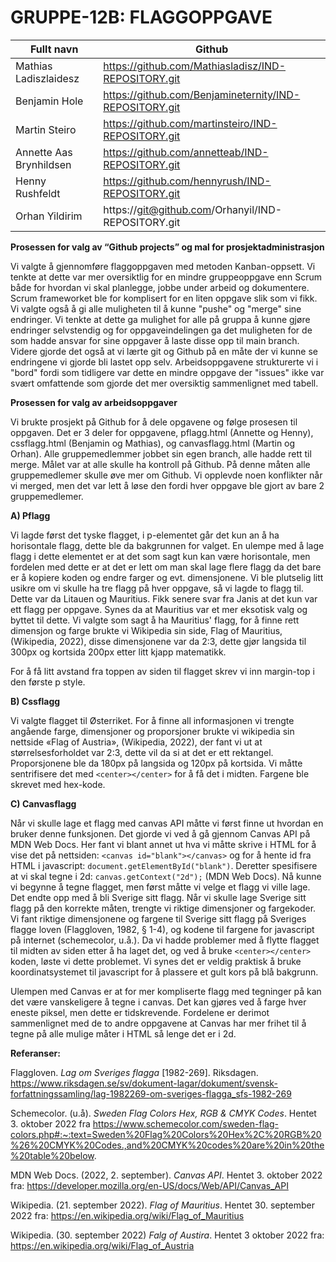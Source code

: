 # GRUPPE-12B: FLAGGOPPGAVE

| Fullt navn |	Github |
| -----------| --------- |
| Mathias Ladiszlaidesz |	https://github.com/Mathiasladisz/IND-REPOSITORY.git |
| Benjamin Hole |	https://github.com/Benjamineternity/IND-REPOSITORY.git |
| Martin Steiro |	https://github.com/martinsteiro/IND-REPOSITORY.git |
| Annette Aas Brynhildsen	| https://github.com/annetteab/IND-REPOSITORY.git |
| Henny Rushfeldt |	https://github.com/hennyrush/IND-REPOSITORY.git |
| Orhan Yildirim |	https://git@github.com/Orhanyil/IND-REPOSITORY.git |



**Prosessen for valg av “Github projects” og mal for prosjektadministrasjon**

Vi valgte å gjennomføre flaggoppgaven med metoden Kanban-oppsett. Vi tenkte at dette var mer oversiktlig for en mindre gruppeoppgave enn Scrum både for hvordan vi skal planlegge, jobbe under arbeid og dokumentere. Scrum frameworket ble for komplisert for en liten oppgave slik som vi fikk. Vi valgte også å gi alle muligheten til å kunne "pushe" og "merge" sine endringer. Vi tenkte at dette ga mulighet for alle på gruppa å kunne gjøre endringer selvstendig og for oppgaveindelingen ga det muligheten for de som hadde ansvar for sine oppgaver å laste disse opp til main branch. Videre gjorde det også at vi lærte git og Github på en måte der vi kunne se endringene vi gjorde bli lastet opp selv. Arbeidsoppgavene strukturerte vi i "bord" fordi som tidligere var dette en mindre oppgave der "issues" ikke var svært omfattende som gjorde det mer oversiktig sammenlignet med tabell. 


**Prosessen for valg av arbeidsoppgaver**

Vi brukte prosjekt på Github for å dele opgavene og følge prosesen til oppgaven. Det er 3 deler for oppgavene, pflagg.html (Annette og Henny), cssflagg.html (Benjamin og Mathias),  og canvasflagg.html (Martin og Orhan). Alle gruppemedlemmer jobbet sin egen branch, alle hadde rett til merge. Målet var at alle skulle ha kontroll på Github. På denne måten alle gruppemedlemer skulle øve mer om Github. Vi opplevde noen konflikter når vi merged, men det var lett å løse den fordi hver oppgave ble gjort av bare 2 gruppemedlemer.  


**A) Pflagg**

Vi lagde først det tyske flagget, i p-elementet går det kun an å ha horisontale flagg, dette ble da bakgrunnen for valget. En ulempe med å lage flagg i dette elementet er at det som sagt kun kan være horisontale, men fordelen med dette er at det er lett om man skal lage flere flagg da det bare er å kopiere koden og endre farger og evt. dimensjonene. 
Vi ble plutselig litt usikre om vi skulle ha tre flagg på hver oppgave, så vi lagde to flagg til. Dette var da Litauen og Mauritius. Fikk senere svar fra Janis at det kun var ett flagg per oppgave. Synes da at Mauritius var et mer eksotisk valg og byttet til dette.
Vi valgte som sagt å ha Mauritius' flagg, for å finne rett dimensjon og farge brukte vi Wikipedia sin side, Flag of Mauritius, (Wikipedia, 2022), disse dimensjonene var da 2:3, dette gjør langsida til 300px og kortsida 200px etter litt kjapp matematikk. 

For å få litt avstand fra toppen av siden til flagget skrev vi inn margin-top i den første p style. 


**B) Cssflagg**

Vi valgte flagget til Østerriket. For å finne all informasjonen vi trengte angående farge, dimensjoner og proporsjoner brukte vi wikipedia sin nettside «Flag of Austria», (Wikipedia, 2022), der fant vi ut at størrelsesforholdet var 2:3, dette vil da si at det er ett rektangel. Proporsjonene ble da 180px på langsida og 120px på kortsida. Vi måtte sentrifisere det med ```<center></center>``` for å få det i midten. Fargene ble skrevet med hex-kode.


**C) Canvasflagg**

Når vi skulle lage et flagg med canvas API måtte vi først finne ut hvordan en bruker denne funksjonen. Det gjorde vi ved å gå gjennom Canvas API på MDN Web Docs. Her fant vi blant annet ut hva vi måtte skrive i HTML for å vise det på nettsiden: ```<canvas id="blank"></canvas>``` og for å hente id fra HTML i javascript: ```document.getElementById("blank")```. Deretter spesifisere at vi skal tegne i 2d: ```canvas.getContext("2d");``` (MDN Web Docs). Nå kunne vi begynne å tegne flagget, men først måtte vi velge et flagg vi ville lage. Det endte opp med å bli Sverige sitt flagg. Når vi skulle lage Sverige sitt flagg på den korrekte måten, trengte vi riktige dimensjoner og fargekoder. Vi fant riktige dimensjonene og fargene til Sverige sitt flagg på Sveriges flagge loven (Flaggloven, 1982, § 1-4), og  kodene til fargene for javascript på internet (schemecolor, u.å.). Da vi hadde problemer med å flytte flagget til midten av siden etter å ha
laget det, og ved å bruke ```<center></center>``` koden, løste vi dette problemet. Vi synes det er veldig praktisk å bruke koordinatsystemet til javascript for å plassere et gult kors på blå bakgrunn.

Ulempen med Canvas er at for mer kompliserte flagg med tegninger på kan det være vanskeligere å tegne i canvas. Det kan gjøres ved å farge hver eneste piksel, men dette er tidskrevende. Fordelene er derimot sammenlignet med de to andre oppgavene at Canvas har mer frihet til å tegne på alle mulige måter i HTML så lenge det er i 2d. 



**Referanser:**

Flaggloven. *Lag om Sveriges flagga* [1982-269]. Riksdagen. https://www.riksdagen.se/sv/dokument-lagar/dokument/svensk-forfattningssamling/lag-1982269-om-sveriges-flagga_sfs-1982-269

Schemecolor. (u.å). *Sweden Flag Colors Hex, RGB & CMYK Codes*. Hentet 3. oktober 2022 fra https://www.schemecolor.com/sweden-flag-colors.php#:~:text=Sweden%20Flag%20Colors%20Hex%2C%20RGB%20%26%20CMYK%20Codes.,and%20CMYK%20codes%20are%20in%20the%20table%20below.

MDN Web Docs. (2022, 2. september). *Canvas API*. Hentet 3. oktober 2022 fra: https://developer.mozilla.org/en-US/docs/Web/API/Canvas_API

Wikipedia. (21. september 2022). *Flag of Mauritius*. Hentet 30. september 2022 fra:
https://en.wikipedia.org/wiki/Flag_of_Mauritius

Wikipedia. (30. september 2022) *Falg of Austira*. Hentet 3 oktober 2022 fra: https://en.wikipedia.org/wiki/Flag_of_Austria

